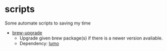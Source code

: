 # scripts
Some automate scripts to saving my time

* [brew-upgrade](brew-upgrade.cljs)
  * Upgrade given brew package(s) if there is a newer version avaliable.
  * Dependency: [lumo](https://github.com/anmonteiro/lumo)
